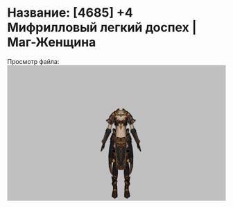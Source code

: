 # Название: [4685] +4 Мифрилловый легкий доспех | Маг-Женщина

Просмотр файла:
![p050021.png](p050021.png)
